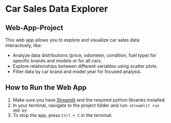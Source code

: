 # Car Sales Data Explorer
## Web-App-Project

This web app allows you to explore and visualize car sales data interactively, like: 

- Analyze data distributions (price, odometer, condition, fuel type) for specific brands and models or for all cars.
- Explore relationships between different variables using scatter plots.
- Filter data by car brand and model year for focused analysis.

## How to Run the Web App

1. Make sure you have [Streamlit](https://streamlit.io/) and the required python libraries installed.
2. In your terminal, navigate to the project folder and run: `streamlit run app.py`
3. To stop the app, press `Ctrl + C` in the terminal. 

